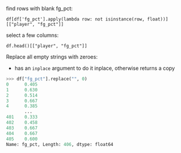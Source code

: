 find rows with blank fg_pct:

`df[df['fg_pct'].apply(lambda row: not isinstance(row, float))][["player", "fg_pct"]]`

select a few columns:

`df.head()[["player", "fg_pct"]]`

Replace all empty strings with zeroes:
- has an `inplace` argument to do it inplace, otherwise returns a copy

```python
>>> df["fg_pct"].replace("", 0)
0      0.405
1      0.630
2      0.514
3      0.667
4      0.385
       ...
401    0.333
402    0.458
403    0.667
404    0.667
405    0.600
Name: fg_pct, Length: 406, dtype: float64
```